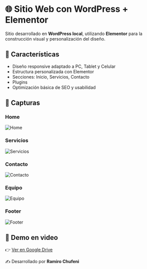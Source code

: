 # 🌐 Sitio Web con WordPress + Elementor

Sitio desarrollado en **WordPress local**, utilizando **Elementor** para la construcción visual y personalización del diseño.

## 🚀 Características
- Diseño responsive adaptado a PC, Tablet y Celular
- Estructura personalizada con Elementor
- Secciones: Inicio, Servicios, Contacto
- Plugins
- Optimización básica de SEO y usabilidad

## 📸 Capturas

### Home
![Home](https://github.com/user-attachments/assets/f4dbf6cf-974c-4f7e-8f3f-6760372cc97e)

### Servicios
![Servicios](https://github.com/user-attachments/assets/9a7b8400-e17c-431e-922c-22fa7a65d2ca)

### Contacto
![Contacto](https://github.com/user-attachments/assets/71ddb109-7683-4a2d-a09f-adbe52e0a5b7)

### Equipo
![Equipo](https://github.com/user-attachments/assets/7a07546b-7399-427e-9a7e-bcdddb64ece1)

### Footer
![Footer](https://github.com/user-attachments/assets/d185f6f2-85f5-44f5-9393-fe1f03f0e2f9)

## 🎥 Demo en video
👉 [Ver en Google Drive](https://drive.google.com/file/d/1zfqVHf7Py1s8rAttk_YdmfU-ItRXoIC8/view?usp=sharing)

✍️ Desarrollado por **Ramiro Chufeni**

